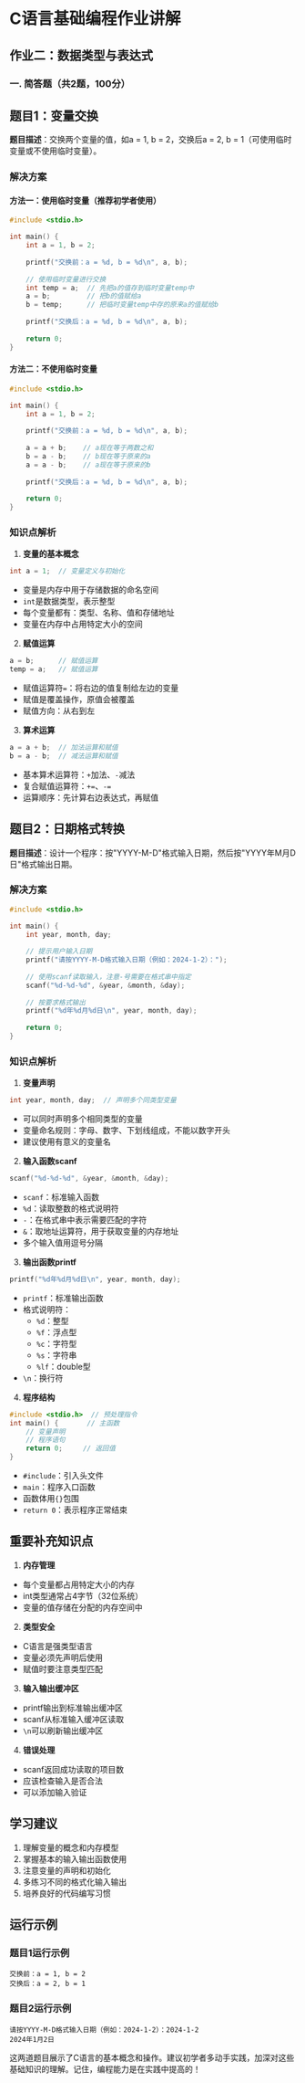 # C语言基础编程作业讲解

## 作业二：数据类型与表达式

### 一. 简答题（共2题，100分）

## 题目1：变量交换
**题目描述**：交换两个变量的值，如a = 1, b = 2，交换后a = 2, b = 1（可使用临时变量或不使用临时变量）。

### 解决方案

#### 方法一：使用临时变量（推荐初学者使用）
```c
#include <stdio.h>

int main() {
    int a = 1, b = 2;
    
    printf("交换前：a = %d, b = %d\n", a, b);
    
    // 使用临时变量进行交换
    int temp = a;  // 先把a的值存到临时变量temp中
    a = b;         // 把b的值赋给a
    b = temp;      // 把临时变量temp中存的原来a的值赋给b
    
    printf("交换后：a = %d, b = %d\n", a, b);
    
    return 0;
}
```

#### 方法二：不使用临时变量
```c
#include <stdio.h>

int main() {
    int a = 1, b = 2;
    
    printf("交换前：a = %d, b = %d\n", a, b);
    
    a = a + b;    // a现在等于两数之和
    b = a - b;    // b现在等于原来的a
    a = a - b;    // a现在等于原来的b
    
    printf("交换后：a = %d, b = %d\n", a, b);
    
    return 0;
}
```

### 知识点解析

1. **变量的基本概念**
```c
int a = 1;  // 变量定义与初始化
```
- 变量是内存中用于存储数据的命名空间
- `int`是数据类型，表示整型
- 每个变量都有：类型、名称、值和存储地址
- 变量在内存中占用特定大小的空间

2. **赋值运算**
```c
a = b;      // 赋值运算
temp = a;   // 赋值运算
```
- 赋值运算符`=`：将右边的值复制给左边的变量
- 赋值是覆盖操作，原值会被覆盖
- 赋值方向：从右到左

3. **算术运算**
```c
a = a + b;  // 加法运算和赋值
b = a - b;  // 减法运算和赋值
```
- 基本算术运算符：`+`加法、`-`减法
- 复合赋值运算符：`+=`、`-=`
- 运算顺序：先计算右边表达式，再赋值

## 题目2：日期格式转换
**题目描述**：设计一个程序：按"YYYY-M-D"格式输入日期，然后按"YYYY年M月D日"格式输出日期。

### 解决方案
```c
#include <stdio.h>

int main() {
    int year, month, day;
    
    // 提示用户输入日期
    printf("请按YYYY-M-D格式输入日期（例如：2024-1-2）：");
    
    // 使用scanf读取输入，注意-号需要在格式串中指定
    scanf("%d-%d-%d", &year, &month, &day);
    
    // 按要求格式输出
    printf("%d年%d月%d日\n", year, month, day);
    
    return 0;
}
```

### 知识点解析

1. **变量声明**
```c
int year, month, day;  // 声明多个同类型变量
```
- 可以同时声明多个相同类型的变量
- 变量命名规则：字母、数字、下划线组成，不能以数字开头
- 建议使用有意义的变量名

2. **输入函数scanf**
```c
scanf("%d-%d-%d", &year, &month, &day);
```
- `scanf`：标准输入函数
- `%d`：读取整数的格式说明符
- `-`：在格式串中表示需要匹配的字符
- `&`：取地址运算符，用于获取变量的内存地址
- 多个输入值用逗号分隔

3. **输出函数printf**
```c
printf("%d年%d月%d日\n", year, month, day);
```
- `printf`：标准输出函数
- 格式说明符：
  - `%d`：整型
  - `%f`：浮点型
  - `%c`：字符型
  - `%s`：字符串
  - `%lf`：double型
- `\n`：换行符

4. **程序结构**
```c
#include <stdio.h>  // 预处理指令
int main() {       // 主函数
    // 变量声明
    // 程序语句
    return 0;     // 返回值
}
```
- `#include`：引入头文件
- `main`：程序入口函数
- 函数体用`{}`包围
- `return 0`：表示程序正常结束

## 重要补充知识点

1. **内存管理**
- 每个变量都占用特定大小的内存
- int类型通常占4字节（32位系统）
- 变量的值存储在分配的内存空间中

2. **类型安全**
- C语言是强类型语言
- 变量必须先声明后使用
- 赋值时要注意类型匹配

3. **输入输出缓冲区**
- printf输出到标准输出缓冲区
- scanf从标准输入缓冲区读取
- `\n`可以刷新输出缓冲区

4. **错误处理**
- scanf返回成功读取的项目数
- 应该检查输入是否合法
- 可以添加输入验证

## 学习建议

1. 理解变量的概念和内存模型
2. 掌握基本的输入输出函数使用
3. 注意变量的声明和初始化
4. 多练习不同的格式化输入输出
5. 培养良好的代码编写习惯

## 运行示例

### 题目1运行示例
```
交换前：a = 1, b = 2
交换后：a = 2, b = 1
```

### 题目2运行示例
```
请按YYYY-M-D格式输入日期（例如：2024-1-2）：2024-1-2
2024年1月2日
```

这两道题目展示了C语言的基本概念和操作。建议初学者多动手实践，加深对这些基础知识的理解。记住，编程能力是在实践中提高的！

